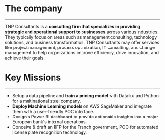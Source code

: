 # The company
---

TNP Consultants is a **consulting firm that specializes in providing strategic and operational support to businesses** across various industries. They typically focus on areas such as management consulting, technology solutions, and business transformation. TNP Consultants may offer services like project management, process optimization, IT consulting, and change management to help organizations improve efficiency, drive innovation, and achieve their goals.




# Key Missions
---

- Setup a data pipeline and **train a pricing model** with Dataiku and Python for a multinational steel company.
- **Deploy Machine Learning models** on AWS SageMaker and integrate them with a user-friendly POC interface.
- Design a Power BI dashboard to provide actionable insights into a major European bank's internal operations.
- Conceive & draft an RFP for the French government, POC for automated license plate recognition technology.
